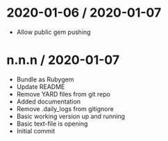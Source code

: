 
2020-01-06 / 2020-01-07
==================

  * Allow public gem pushing

n.n.n / 2020-01-07
==================

  * Bundle as Rubygem
  * Update README
  * Remove YARD files from git repo
  * Added documentation
  * Remove .daily_logs from gitignore
  * Basic working version up and running
  * Basic text-file is opening
  * Initial commit
